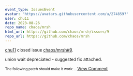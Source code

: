 ```yaml
---
event_type: IssuesEvent
avatar: "https://avatars.githubusercontent.com/u/274859?"
user: chu11
date: 2023-08-26
repo_name: chaos/mrsh
html_url: https://github.com/chaos/mrsh/issues/9
repo_url: https://github.com/chaos/mrsh
---
```


<a href='https://github.com/chu11' target='_blank'>chu11</a> closed issue <a href='https://github.com/chaos/mrsh/issues/9' target='_blank'>chaos/mrsh#9</a>.

<p>union wait depreciated - suggested fix attached.</p><small>The following patch should make it work:...</small><a href='https://github.com/chaos/mrsh/issues/9' target='_blank'>View Comment</a>